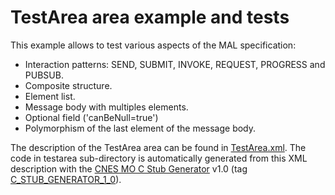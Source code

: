 # TestArea area example and tests

This example allows to test various aspects of the MAL specification:

  - Interaction patterns: SEND, SUBMIT, INVOKE, REQUEST, PROGRESS and PUBSUB.
  - Composite structure.
  - Element list.
  - Message body with multiples elements.
  - Optional field ('canBeNull=true')
  - Polymorphism of the last element of the message body.

The description of the TestArea area can be found in [TestArea.xml](https://github.com/ccsdsmo/malc/blob/master/xml/TestArea.xml).
The code in testarea sub-directory is automatically generated from this XML description with the
[CNES MO C Stub Generator](https://github.com/ccsdsmo/stubgenerator_c/tree/master/generator#cnes-mo-c-stub-generator) v1.0
(tag [C_STUB_GENERATOR_1_0](https://github.com/ccsdsmo/stubgenerator_c/releases/tag/C_STUB_GENERATOR_1_0)).

